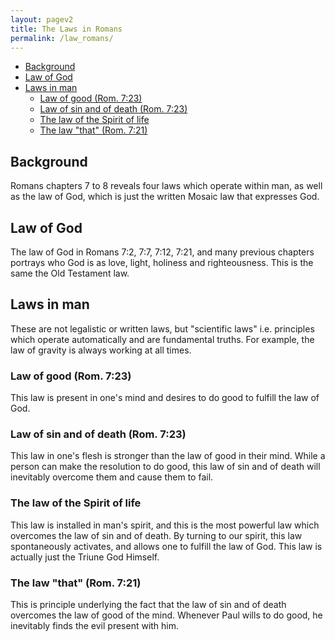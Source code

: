 ```yaml
---
layout: pagev2
title: The Laws in Romans
permalink: /law_romans/
---
```

- [Background](#background)
- [Law of God](#law-of-god)
- [Laws in man](#laws-in-man)
  - [Law of good (Rom. 7:23)](#law-of-good-rom-723)
  - [Law of sin and of death (Rom. 7:23)](#law-of-sin-and-of-death-rom-723)
  - [The law of the Spirit of life](#the-law-of-the-spirit-of-life)
  - [The law "that" (Rom. 7:21)](#the-law-that-rom-721)

## Background

Romans chapters 7 to 8 reveals four laws which operate within man, as well as the law of God, which is just the written Mosaic law that expresses God. 

## Law of God

The law of God in Romans 7:2, 7:7, 7:12, 7:21, and many previous chapters portrays who God is as love, light, holiness and righteousness. This is the same the Old Testament law.

## Laws in man

These are not legalistic or written laws, but "scientific laws" i.e. principles which operate automatically and are fundamental truths. For example, the law of gravity is always working at all times.

### Law of good (Rom. 7:23)

This law is present in one's mind and desires to do good to fulfill the law of God.

### Law of sin and of death (Rom. 7:23)

This law in one's flesh is stronger than the law of good in their mind. While a person can make the resolution to do good, this law of sin and of death will inevitably overcome them and cause them to fail.

### The law of the Spirit of life

This law is installed in man's spirit, and this is the most powerful law which overcomes the law of sin and of death. By turning to our spirit, this law spontaneously activates, and allows one to fulfill the law of God. This law is actually just the Triune God Himself.

### The law "that" (Rom. 7:21)

This is principle underlying the fact that the law of sin and of death overcomes the law of good of the mind. Whenever Paul wills to do good, he inevitably finds the evil present with him.

